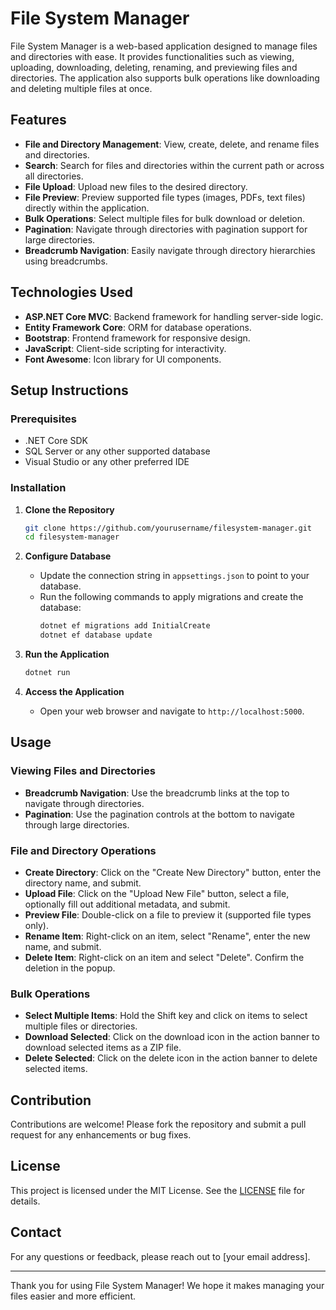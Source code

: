 # File System Manager

File System Manager is a web-based application designed to manage files and directories with ease. It provides functionalities such as viewing, uploading, downloading, deleting, renaming, and previewing files and directories. The application also supports bulk operations like downloading and deleting multiple files at once.

## Features

- **File and Directory Management**: View, create, delete, and rename files and directories.
- **Search**: Search for files and directories within the current path or across all directories.
- **File Upload**: Upload new files to the desired directory.
- **File Preview**: Preview supported file types (images, PDFs, text files) directly within the application.
- **Bulk Operations**: Select multiple files for bulk download or deletion.
- **Pagination**: Navigate through directories with pagination support for large directories.
- **Breadcrumb Navigation**: Easily navigate through directory hierarchies using breadcrumbs.

## Technologies Used

- **ASP.NET Core MVC**: Backend framework for handling server-side logic.
- **Entity Framework Core**: ORM for database operations.
- **Bootstrap**: Frontend framework for responsive design.
- **JavaScript**: Client-side scripting for interactivity.
- **Font Awesome**: Icon library for UI components.

## Setup Instructions

### Prerequisites

- .NET Core SDK
- SQL Server or any other supported database
- Visual Studio or any other preferred IDE

### Installation

1. **Clone the Repository**
    ```sh
    git clone https://github.com/yourusername/filesystem-manager.git
    cd filesystem-manager
    ```

2. **Configure Database**
    - Update the connection string in `appsettings.json` to point to your database.
    - Run the following commands to apply migrations and create the database:
      ```sh
      dotnet ef migrations add InitialCreate
      dotnet ef database update
      ```

3. **Run the Application**
    ```sh
    dotnet run
    ```

4. **Access the Application**
    - Open your web browser and navigate to `http://localhost:5000`.

## Usage

### Viewing Files and Directories

- **Breadcrumb Navigation**: Use the breadcrumb links at the top to navigate through directories.
- **Pagination**: Use the pagination controls at the bottom to navigate through large directories.

### File and Directory Operations

- **Create Directory**: Click on the "Create New Directory" button, enter the directory name, and submit.
- **Upload File**: Click on the "Upload New File" button, select a file, optionally fill out additional metadata, and submit.
- **Preview File**: Double-click on a file to preview it (supported file types only).
- **Rename Item**: Right-click on an item, select "Rename", enter the new name, and submit.
- **Delete Item**: Right-click on an item and select "Delete". Confirm the deletion in the popup.

### Bulk Operations

- **Select Multiple Items**: Hold the Shift key and click on items to select multiple files or directories.
- **Download Selected**: Click on the download icon in the action banner to download selected items as a ZIP file.
- **Delete Selected**: Click on the delete icon in the action banner to delete selected items.

## Contribution

Contributions are welcome! Please fork the repository and submit a pull request for any enhancements or bug fixes.

## License

This project is licensed under the MIT License. See the [LICENSE](LICENSE) file for details.

## Contact

For any questions or feedback, please reach out to [your email address].

---

Thank you for using File System Manager! We hope it makes managing your files easier and more efficient.
